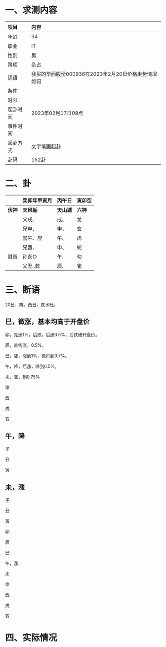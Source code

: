 # 一、求测内容

| 项目     | 内容                                                |
| :------- | :-------------------------------------------------- |
| 年龄     | 34                                                  |
| 职业     | IT                                                  |
| 性别     | 男                                                  |
| 策项     | 杂占                                                |
| 钥语     | 我买的华西股份000936在2023年2月20日价格走势情况如何 |
| 条件     |                                                     |
| 时限     |                                                     |
| 起卦时间 | 2023年02月17日09点                                  |
| 事件时间 |                                                     |
| 起卦方式 | 文字笔画起卦                                        |
| 卦码     | 152卦                                               |

# 二、卦

|                | 癸卯年甲寅月     | 丙午日           | 寅卯空         |
| :------------- | :--------------- | :--------------- | :------------- |
| **伏神** | **天风姤** | **天山遁** | **六神** |
|                | 父戌、           | 戌、             | 龙             |
|                | 兄申、           | 申、             | 玄             |
|                | 官午、应         | 午、             | 虎             |
|                | 兄酉、           | 申、             | 蛇             |
| 财寅           | 孙亥○           | 午..             | 勾             |
|                | 父丑..乾         | 辰..             | 雀             |

# 三、断语

20日，降。酉日，亥水旺。

## 巳，微涨，基本均高于开盘价

卯，先涨1%，后跌，后涨0.5%，后跌破开盘价。

辰，直线涨，0.5%。

巳，涨，涨到1%，微将到0.7%。

午，降，后涨，降到0.5%。

未，涨，到0.75%

申

酉

戌

亥


## 午，降

子

丑

寅

## 未，涨

子

丑

寅

卯

辰

巳

午，涨

未

申

酉

戌

亥

# 四、实际情况
